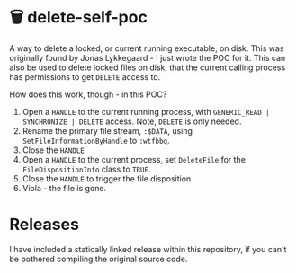 # 🗑️ delete-self-poc
A way to delete a locked, or current running executable, on disk. This was originally found by Jonas Lykkegaard - I just wrote the POC for it. This can also be used to delete locked files on disk, that the current calling process has permissions to get `DELETE` access to. 

How does this work, though - in this POC?
1. Open a `HANDLE` to the current running process, with `GENERIC_READ | SYNCHRONIZE | DELETE` access. Note, `DELETE` is only needed.
2. Rename the primary file stream, `:$DATA`, using `SetFileInformationByHandle` to `:wtfbbq`.
3. Close the `HANDLE`
4. Open a `HANDLE` to the current process, set `DeleteFile` for the `FileDispositionInfo` class to `TRUE`.
5. Close the `HANDLE` to trigger the file disposition
6. Viola - the file is gone.

# Releases
I have included a statically linked release within this repository, if you can't be bothered compiling the original source code.